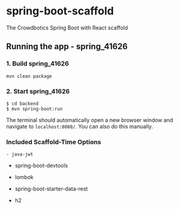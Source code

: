 # spring-boot-scaffold
The Crowdbotics Spring Boot with React scaffold

## Running the app - spring_41626

### 1. Build spring_41626
```
mvn clean package
```
### 2. Start spring_41626
```
$ cd backend
$ mvn spring-boot:run
```


The terminal should automatically open a new browser window and navigate to `localhost:8080/`. You can also do this manually.

### Included Scaffold-Time Options

    - java-jwt




  - spring-boot-devtools


  - lombok


  - spring-boot-starter-data-rest



  - h2






